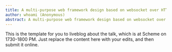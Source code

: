 ```yaml
---
title: A multi-purpose web framework design based on websocket over HTTP gateway
author: whoami (Anonymous)
abstract: A multi-purpose web framework design based on websocket over HTTP gateway
---
```


This is the template for you to liveblog about the talk,
which is at Scheme on 1730-1800 PM.  Just replace the content here
with your edits, and then submit it online.
